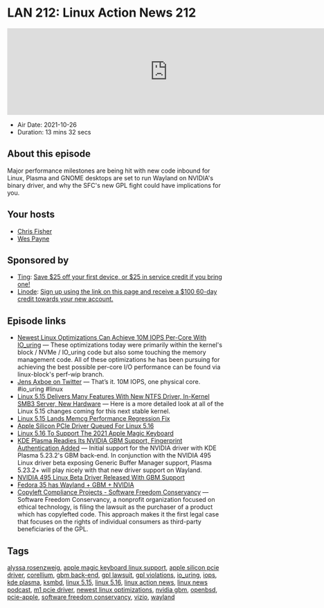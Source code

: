 # LAN 212: Linux Action News 212

<iframe src="https://player.fireside.fm/v2/DAcK9LdX+eNiu17NO?theme=dark" width="740" height="200" frameborder="0" scrolling="no"></iframe>

* Air Date: 2021-10-26
* Duration: 13 mins 32 secs

## About this episode

Major performance milestones are being hit with new code inbound for Linux, Plasma and GNOME desktops are set to run Wayland on NVIDIA's binary driver, and why the SFC's new GPL fight could have implications for you.

## Your hosts
* [Chris Fisher](https://linuxactionnews.com/hosts/chris)
* [Wes Payne](https://linuxactionnews.com/hosts/wes)

## Sponsored by

  * [Ting](https://linux.ting.com): [Save $25 off your first device, or $25 in service credit if you bring one!](https://linux.ting.com)
  * [Linode](http://linode.com/lan): [Sign up using the link on this page and receive a $100 60-day credit towards your new account. ](http://linode.com/lan)



## Episode links

  * [Newest Linux Optimizations Can Achieve 10M IOPS Per-Core With IO_uring](https://www.phoronix.com/scan.php?page=news_item&px=Linux-IO_uring-10M-IOPS "Newest Linux Optimizations Can Achieve 10M IOPS Per-Core With IO_uring") — These optimizations today were primarily within the kernel's block / NVMe / IO_uring code but also some touching the memory management code. All of these optimizations he has been pursuing for achieving the best possible per-core I/O performance can be found via linux-block's perf-wip branch. 
  * [Jens Axboe on Twitter](https://twitter.com/axboe/status/1452689372395053062 "Jens Axboe on Twitter") — That’s it. 10M IOPS, one physical core. #io_uring #linux
  * [Linux 5.15 Delivers Many Features With New NTFS Driver, In-Kernel SMB3 Server, New Hardware](https://www.phoronix.com/scan.php?page=article&item=linux-515-features&num=1 "Linux 5.15 Delivers Many Features With New NTFS Driver, In-Kernel SMB3 Server, New Hardware") — Here is a more detailed look at all of the Linux 5.15 changes coming for this next stable kernel.
  * [Linux 5.15 Lands Memcg Performance Regression Fix](https://www.phoronix.com/scan.php?page=news_item&px=Linux-5.15-Regression-Fixed "Linux 5.15 Lands Memcg Performance Regression Fix")
  * [Apple Silicon PCIe Driver Queued For Linux 5.16](https://www.phoronix.com/scan.php?page=news_item&px=Apple-PCIe-For-Linux-5.16 "Apple Silicon PCIe Driver Queued For Linux 5.16")
  * [Linux 5.16 To Support The 2021 Apple Magic Keyboard](https://www.phoronix.com/scan.php?page=news_item&px=Linux-5.16-Apple-Magic-2021 "Linux 5.16 To Support The 2021 Apple Magic Keyboard")
  * [KDE Plasma Readies Its NVIDIA GBM Support, Fingerprint Authentication Added](https://www.phoronix.com/scan.php?page=news_item&px=KDE-Plasma-GBM-NVIDIA-Ready "KDE Plasma Readies Its NVIDIA GBM Support, Fingerprint Authentication Added") — Initial support for the NVIDIA driver with KDE Plasma 5.23.2's GBM back-end. In conjunction with the NVIDIA 495 Linux driver beta exposing Generic Buffer Manager support, Plasma 5.23.2+ will play nicely with that new driver support on Wayland. 
  * [NVIDIA 495 Linux Beta Driver Released With GBM Support](https://www.phoronix.com/scan.php?page=news_item&px=NVIDIA-495.29.05-Linux "NVIDIA 495 Linux Beta Driver Released With GBM Support")
  * [Fedora 35 has Wayland + GBM + NVIDIA](https://blogs.gnome.org/uraeus/2021/09/16/cool-happenings-in-fedora-workstation-land/ "Fedora 35 has Wayland + GBM + NVIDIA")
  * [Copyleft Compliance Projects - Software Freedom Conservancy](https://sfconservancy.org/copyleft-compliance/vizio.html?s=03 "Copyleft Compliance Projects - Software Freedom Conservancy") — Software Freedom Conservancy, a nonprofit organization focused on ethical technology, is filing the lawsuit as the purchaser of a product which has copylefted code. This approach makes it the first legal case that focuses on the rights of individual consumers as third-party beneficiaries of the GPL.



## Tags

[alyssa rosenzweig](https://linuxactionnews.com/tags/alyssa%20rosenzweig), [apple magic keyboard linux support](https://linuxactionnews.com/tags/apple%20magic%20keyboard%20linux%20support), [apple silicon pcie driver](https://linuxactionnews.com/tags/apple%20silicon%20pcie%20driver), [corellium](https://linuxactionnews.com/tags/corellium), [gbm back-end](https://linuxactionnews.com/tags/gbm%20back-end), [gpl lawsuit](https://linuxactionnews.com/tags/gpl%20lawsuit), [gpl violations](https://linuxactionnews.com/tags/gpl%20violations), [io_uring](https://linuxactionnews.com/tags/io_uring), [iops](https://linuxactionnews.com/tags/iops), [kde plasma](https://linuxactionnews.com/tags/kde%20plasma), [ksmbd](https://linuxactionnews.com/tags/ksmbd), [linux 5.15](https://linuxactionnews.com/tags/linux%205.15), [linux 5.16](https://linuxactionnews.com/tags/linux%205.16), [linux action news](https://linuxactionnews.com/tags/linux%20action%20news), [linux news podcast](https://linuxactionnews.com/tags/linux%20news%20podcast), [m1 pcie driver](https://linuxactionnews.com/tags/m1%20pcie%20driver), [newest linux optimizations](https://linuxactionnews.com/tags/newest%20linux%20optimizations), [nvidia gbm](https://linuxactionnews.com/tags/nvidia%20gbm), [openbsd](https://linuxactionnews.com/tags/openbsd), [pcie-apple](https://linuxactionnews.com/tags/pcie-apple), [software freedom conservancy](https://linuxactionnews.com/tags/software%20freedom%20conservancy), [vizio](https://linuxactionnews.com/tags/vizio), [wayland](https://linuxactionnews.com/tags/wayland)